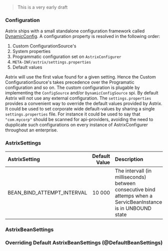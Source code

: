 > This is a very early draft

### Configuration
Astrix ships with a small standalone configuration framework called [DynamicConfig](https://github.com/AvanzaBank/astrix/tree/master/astrix-config). A configuration property is resolved in the following order:

1. Custom ConfigurationSource's
2. System properties
3. Programmatic configuration set on `AstrixConfigurer`
4. `META-INF/astrix/settings.properties`
5. Default values

Astrix will use the first value found for a given setting. Hence the Custom ConfigurationSource's takes precedence over the Programatic configuration and so on. The custom configuration is plugable by implementing the `ConfigSource` and/or `DynamicConfigSource` spi. By default Astrix will not use any external configuration. The `settings.properties` provides a convenient way to override the default values provided by Astrix. It could be used to set corporate wide default-values by sharing a single `settings.properties` file. For instance it could be used to say that `"com.mycorp"` should be scanned for api-providers, avoiding the need to dupplicate such configurations on every instance of AstrixConfigurer throughout an enterprise.

### AstrixSettings
AstrixSetting  | Default Value | Description 
:-------------------------- | -------------:|:--------------
BEAN_BIND_ATTEMPT_INTERVAL  | 10 000        | The intervall (in milliseconds) between consecutive bind attemps when a ServicBeanInstance is in UNBOUND state




### AstrixBeanSettings

### Overriding Default AstrixBeanSettings (@DefaultBeanSettings)